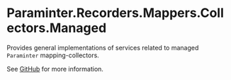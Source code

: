 # Paraminter.Recorders.Mappers.Collectors.Managed

Provides general implementations of services related to managed `Paraminter` mapping-collectors.

See [GitHub](https://github.com/Paraminter/Paraminter.Recorders.Mappers.Collectors.Managed) for more information.